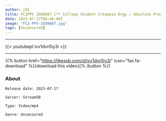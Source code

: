 ```yaml
---
author: j91
title: FC2PPV 3589607 [** College Student Creampie Orgy / Absolute Pregnancy] Hcup Big Boobs ** College Student (21) Erotic Dirt ** And Fierce Off-Paco Raw Cum Shot Orgy 4P Party [Personal Photography] [cen]
date: 2023-07-17T00:46:00Z
image: "FC2-PPV-3589607.jpg"
tags: [Uncensored]
---
```

___

{{< youtubepl ivv1dvr0iy3i >}}
___

{{% button href="https://likessb.com/d/ivv1dvr0iy3i" icon="fas fa-download" %}}download this video{{% /button %}}
### About

`Release date: 2023-07-17`

`Server: StreamSB`

`Type: Video/mp4`

`Genre:	Uncensored`